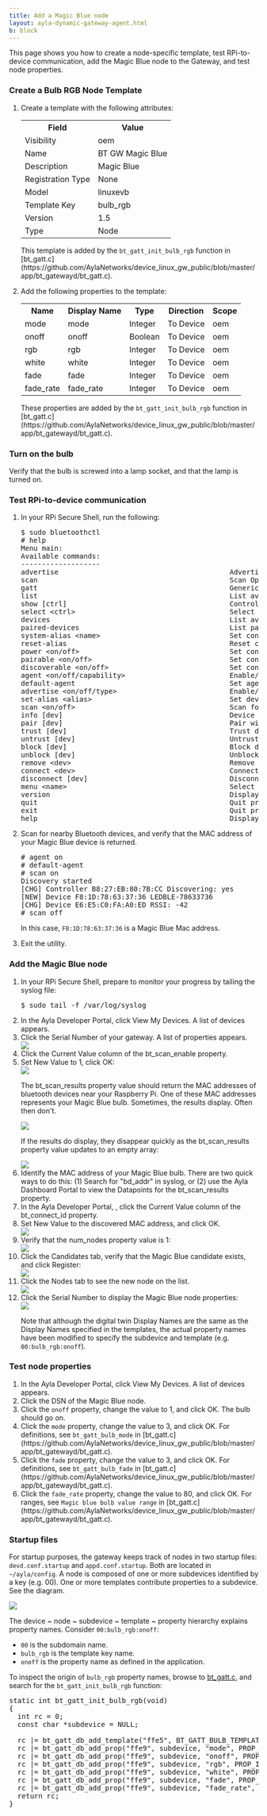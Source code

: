 ```yaml
---
title: Add a Magic Blue node
layout: ayla-dynamic-gateway-agent.html
b: block
---
```


This page shows you how to create a node-specific template, test RPi-to-device communication, add the Magic Blue node to the Gateway, and test node properties.

### Create a Bulb RGB Node Template
<ol>
<li>Create a template with the following attributes:
<table class="key-value-table">
<tr><th>Field</th><th>Value</th></tr>
<tr><td>Visibility</td><td>oem</td></tr>
<tr><td>Name</td><td>BT GW Magic Blue</td></tr>
<tr><td>Description</td><td>Magic Blue</td></tr>
<tr><td>Registration Type</td><td>None</td></tr>
<tr><td>Model</td><td>linuxevb</td></tr>
<tr><td>Template Key</td><td>bulb_rgb</td></tr>
<tr><td>Version</td><td>1.5</td></tr>
<tr><td>Type</td><td>Node</td></tr>
</table>
<p>This template is added by the <code>bt_gatt_init_bulb_rgb</code> function in [bt_gatt.c](https://github.com/AylaNetworks/device_linux_gw_public/blob/master/app/bt_gatewayd/bt_gatt.c).</p>
</li>
<li>Add the following properties to the template:
<table class="key-value-table">
<tr><th>Name</th><th>Display Name</th><th>Type</th><th>Direction</th><th>Scope</th></tr>
<tr><td>mode</td><td>mode</td><td>Integer</td><td>To Device</td><td>oem</td></tr>
<tr><td>onoff</td><td>onoff</td><td>Boolean</td><td>To Device</td><td>oem</td></tr>
<tr><td>rgb</td><td>rgb</td><td>Integer</td><td>To Device</td><td>oem</td></tr>
<tr><td>white</td><td>white</td><td>Integer</td><td>To Device</td><td>oem</td></tr>
<tr><td>fade</td><td>fade</td><td>Integer</td><td>To Device</td><td>oem</td></tr>
<tr><td>fade_rate</td><td>fade_rate</td><td>Integer</td><td>To Device</td><td>oem</td></tr>
</table>
<p>These properties are added by the <code>bt_gatt_init_bulb_rgb</code> function in [bt_gatt.c](https://github.com/AylaNetworks/device_linux_gw_public/blob/master/app/bt_gatewayd/bt_gatt.c).</p>
</li>
</ol>

### Turn on the bulb

Verify that the bulb is screwed into a lamp socket, and that the lamp is turned on.

### Test RPi-to-device communication

<ol>
<li>In your RPi Secure Shell, run the following:
<pre class="light">
$ sudo bluetoothctl
# help
Menu main:
Available commands:
-------------------
advertise                                         Advertise Options Submenu
scan                                              Scan Options Submenu
gatt                                              Generic Attribute Submenu
list                                              List available controllers
show [ctrl]                                       Controller information
select &lt;ctrl&gt;                                     Select default controller
devices                                           List available devices
paired-devices                                    List paired devices
system-alias &lt;name&gt;                               Set controller alias
reset-alias                                       Reset controller alias
power &lt;on/off&gt;                                    Set controller power
pairable &lt;on/off&gt;                                 Set controller pairable mode
discoverable &lt;on/off&gt;                             Set controller discoverable mode
agent &lt;on/off/capability&gt;                         Enable/disable agent with given capability
default-agent                                     Set agent as the default one
advertise &lt;on/off/type&gt;                           Enable/disable advertising with given type
set-alias &lt;alias&gt;                                 Set device alias
scan &lt;on/off&gt;                                     Scan for devices
info [dev]                                        Device information
pair [dev]                                        Pair with device
trust [dev]                                       Trust device
untrust [dev]                                     Untrust device
block [dev]                                       Block device
unblock [dev]                                     Unblock device
remove &lt;dev&gt;                                      Remove device
connect &lt;dev&gt;                                     Connect device
disconnect [dev]                                  Disconnect device
menu &lt;name&gt;                                       Select submenu
version                                           Display version
quit                                              Quit program
exit                                              Quit program
help                                              Display help about this program
</pre>
</li>
<li>Scan for nearby Bluetooth devices, and verify that the MAC address of your Magic Blue device is returned.
<pre class="light">
# agent on
# default-agent
# scan on
Discovery started
[CHG] Controller B8:27:EB:80:7B:CC Discovering: yes
[NEW] Device F8:1D:78:63:37:36 LEDBLE-78633736
[CHG] Device E6:E5:C0:FA:A0:ED RSSI: -42
# scan off
</pre>
<p>In this case, <code>F8:1D:78:63:37:36</code> is a Magic Blue Mac address.</p>
</li>
<li>Exit the utility.</li>
</ol>

### Add the Magic Blue node

<ol>
<li>In your RPi Secure Shell, prepare to monitor your progress by tailing the syslog file:
<pre class="light">
$ sudo tail -f /var/log/syslog
</pre>
</li>
<li>In the Ayla Developer Portal, click View My Devices. A list of devices appears.</li>
<li>Click the Serial Number of your gateway. A list of properties appears.
<div class="row">
<div class="col-lg-6 col-md-9 col-sm-12">
<img class="img-fluid img-top-bottom" src="../add-a-grillright-node/bt-gw-properties.png">
</div>
</div>
</li>
<li>Click the Current Value column of the bt_scan_enable property.</li>
<li>Set New Value to 1, click OK:
<div class="row">
<div class="col-lg-6 col-md-9 col-sm-12">
<img class="img-fluid img-top-bottom" src="../add-a-grillright-node/bt-scan-enable.png">
</div>
</div>
<p>The bt_scan_results property value should return the MAC addresses of bluetooth devices near your Raspberry Pi. One of these MAC addresses represents your Magic Blue bulb. Sometimes, the results display. Often then don't.</p>
<div class="row">
<div class="col-lg-6 col-md-9 col-sm-12">
<img class="img-fluid img-top-bottom" src="bt-scan-results-01.png">
</div>
</div>
<p>If the results do display, they disappear quickly as the bt_scan_results property value updates to an empty array:</p>
<div class="row">
<div class="col-lg-6 col-md-9 col-sm-12">
<img class="img-fluid img-top-bottom" src="../add-a-grillright-node/bt-scan-results-02.png">
</div>
</div>
</li>
<li>Identify the MAC address of your Magic Blue bulb. There are two quick ways to do this: (1) Search for "bd_addr" in syslog, or (2) use the Ayla Dashboard Portal to view the Datapoints for the bt_scan_results property.</li>
<li>In the Ayla Developer Portal, , click the Current Value column of the bt_connect_id property.</li>
<li>Set New Value to the discovered MAC address, and click OK.
<div class="row">
<div class="col-lg-6 col-md-9 col-sm-12">
<img class="img-fluid img-top-bottom" src="bt-connect-id.png">
</div>
</div>
</li>
<li>Verify that the num_nodes property value is 1:
<div class="row">
<div class="col-lg-4 col-md-8 col-sm-12">
<img class="img-fluid img-top-bottom" src="../add-a-grillright-node/num-nodes.png">
</div>
</div>
</li>
<li>Click the Candidates tab, verify that the Magic Blue candidate exists, and click Register:
<div class="row">
<div class="col-lg-6 col-md-9 col-sm-12">
<img class="img-fluid img-top-bottom" src="candidates.png">
</div>
</div>
</li>
<li>Click the Nodes tab to see the new node on the list.
<div class="row">
<div class="col-lg-6 col-md-9 col-sm-12">
<img class="img-fluid img-top-bottom" src="nodes.png">
</div>
</div>
</li>
<li>Click the Serial Number to display the Magic Blue node properties:
<div class="row">
<div class="col-lg-6 col-md-9 col-sm-12">
<img class="img-fluid img-top-bottom" src="magicblue-properties-001.png">
</div>
</div>
<p>Note that although the digital twin Display Names are the same as the Display Names specified in the templates, the actual property names have been modified to specify the subdevice and template (e.g. <code>00:bulb_rgb:onoff</code>).</p>
</li>
</ol>

### Test node properties

<ol>
<li>In the Ayla Developer Portal, click View My Devices. A list of devices appears.</li>
<li>Click the DSN of the Magic Blue node.</li>
<li>Click the <code>onoff</code> property, change the value to 1, and click OK. The bulb should go on.</li>
<li>Click the <code>mode</code> property, change the value to 3, and click OK. For definitions, see <code>bt_gatt_bulb_mode</code> in [bt_gatt.c](https://github.com/AylaNetworks/device_linux_gw_public/blob/master/app/bt_gatewayd/bt_gatt.c).</li>
<li>Click the <code>fade</code> property, change the value to 3, and click OK. For definitions, see <code>bt_gatt_bulb_fade</code> in [bt_gatt.c](https://github.com/AylaNetworks/device_linux_gw_public/blob/master/app/bt_gatewayd/bt_gatt.c).</li>
<li>Click the <code>fade_rate</code> property, change the value to 80, and click OK. For ranges, see <code>Magic blue bulb value range</code> in [bt_gatt.c](https://github.com/AylaNetworks/device_linux_gw_public/blob/master/app/bt_gatewayd/bt_gatt.c).</li>
</ol>

### Startup files

For startup purposes, the gateway keeps track of nodes in two startup files: <code>devd.conf.startup</code> and <code>appd.conf.startup</code>. Both are located in <code>&sim;/ayla/config</code>. A node is composed of one or more subdevices identified by a key (e.g. 00). One or more templates contribute properties to a subdevice. See the diagram.

<div class="row">
<div class="col-lg-6 col-md-9 col-sm-12">
<img class="img-fluid img-margins" src="startup-files.png">
</div>
</div>

The <node>device ~ node ~ subdevice ~ template ~ property</node> hierarchy explains property names. Consider <code>00:bulb_rgb:onoff</code>:

* <code>00</code> is the subdomain name.
* <code>bulb_rgb</code> is the template key name.
* <code>onoff</code> is the property name as defined in the application.

To inspect the origin of <code>bulb_rgb</code> property names, browse to [bt_gatt.c](https://github.com/AylaNetworks/device_linux_gw_public/blob/master/app/bt_gatewayd/bt_gatt.c), and search for the <code>bt_gatt_init_bulb_rgb</code> function:

<pre>
static int bt_gatt_init_bulb_rgb(void)
{
  int rc = 0;
  const char *subdevice = NULL;

  rc |= bt_gatt_db_add_template("ffe5", BT_GATT_BULB_TEMPLATE, "1.5");
  rc |= bt_gatt_db_add_prop("ffe9", subdevice, "mode", PROP_INTEGER, PROP_TO_DEVICE, bt_gatt_val_set_bulb_mode, NULL);
  rc |= bt_gatt_db_add_prop("ffe9", subdevice, "onoff", PROP_BOOLEAN, PROP_TO_DEVICE, bt_gatt_val_set_bulb_onoff, NULL);
  rc |= bt_gatt_db_add_prop("ffe9", subdevice, "rgb", PROP_INTEGER, PROP_TO_DEVICE, bt_gatt_val_set_bulb_rgb, NULL);
  rc |= bt_gatt_db_add_prop("ffe9", subdevice, "white", PROP_INTEGER, PROP_TO_DEVICE, bt_gatt_val_set_bulb_white, NULL);
  rc |= bt_gatt_db_add_prop("ffe9", subdevice, "fade", PROP_INTEGER, PROP_TO_DEVICE, bt_gatt_val_set_bulb_fade, NULL);
  rc |= bt_gatt_db_add_prop("ffe9", subdevice, "fade_rate", PROP_INTEGER, PROP_TO_DEVICE, bt_gatt_val_set_bulb_fade_rate, NULL);
  return rc;
}
</pre>

